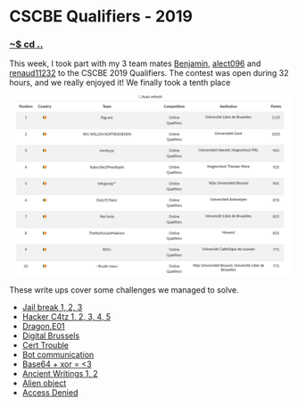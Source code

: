 # CSCBE Qualifiers - 2019

### [~$ cd ..](../)

This week, I took part with my 3 team mates [Benjamin](https://nicode.me), [alect096](https://alect096.github.io/) and [renaud11232](https://renaud11232.github.io/) to the CSCBE 2019 Qualifiers. The contest was open during 32 hours, and we really enjoyed it! We finally took a tenth place

![scoreboard](scoreboard.png)

These write ups cover some challenges we managed to solve.

* [Jail break 1, 2, 3](jail_break/)
* [Hacker C4tz 1, 2, 3, 4, 5](hacker_c4tz/)
* [Dragon.E01](Dragon.E01)
* [Digital Brussels](digital_brussels/)
* [Cert Trouble](cert_trouble/)
* [Bot communication](bot_communication/)
* [Base64  + xor = <3](base64_xor/)
* [Ancient Writings 1, 2](ancient_writings/)
* [Alien object](alien_object/)
* [Access Denied](access_denied/)
